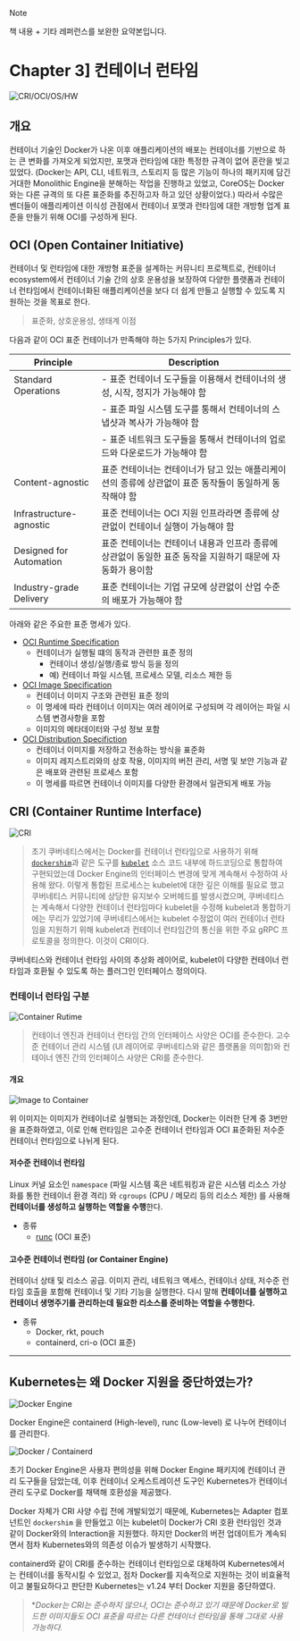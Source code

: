 > [!NOTE]
> 책 내용 + 기타 레퍼런스를 보완한 요약본입니다.

# Chapter 3] 컨테이너 런타임

![CRI/OCI/OS/HW](./images/0.png)

## 개요

컨테이너 기술인 Docker가 나온 이후 애플리케이션의 배포는 컨테이너를 기반으로 하는 큰 변화를 가져오게 되었지만, 포맷과 런타임에 대한 특정한 규격이 없어 혼란을 빚고 있었다. (Docker는 API, CLI, 네트워크, 스토리지 등 많은 기능이 하나의 패키지에 담긴 거대한 Monolithic Engine을 분해하는 작업을 진행하고 있었고, CoreOS는 Docker와는 다른 규격의 또 다른 표준화를 추진하고자 하고 있던 상황이었다.) 따라서 수많은 벤더들이 애플리케이션 이식성 관점에서 컨테이너 포맷과 런타임에 대한 개방형 업계 표준을 만들기 위해 OCI를 구성하게 된다.

## OCI (Open Container Initiative)

컨테이너 및 런타임에 대한 개방형 표준을 설계하는 커뮤니티 프로젝트로, 컨테이너 ecosystem에서 컨테이너 기술 간의 상호 운용성을 보장하여 다양한 플랫폼과 컨테이너 런타임에서 컨테이너화된 애플리케이션을 보다 더 쉽게 만들고 실행할 수 있도록 지원하는 것을 목표로 한다.

> 표준화, 상호운용성, 생태계 이점

다음과 같이 OCI 표준 컨테이너가 만족해야 하는 5가지 Principles가 있다.

|Principle|Description|
|---|---|
|Standard Operations|- 표준 컨테이너 도구들을 이용해서 컨테이너의 생성, 시작, 정지가 가능해야 함|
||- 표준 파일 시스템 도구를 통해서 컨테이너의 스냅샷과 복사가 가능해야 함|
||- 표준 네트워크 도구들을 통해서 컨테이너의 업로드와 다운로드가 가능해야 함|
|Content-agnostic|표준 컨테이너는 컨테이너가 담고 있는 애플리케이션의 종류에 상관없이 표준 동작들이 동일하게 동작해야 함|
|Infrastructure-agnostic|표준 컨테이너는 OCI 지원 인프라라면 종류에 상관없이 컨테이너 실행이 가능해야 함|
|Designed for Automation|표준 컨테이너는 컨테이너 내용과 인프라 종류에 상관없이 동일한 표준 동작을 지원하기 때문에 자동화가 용이함|
|Industry-grade Delivery|표준 컨테이너는 기업 규모에 상관없이 산업 수준의 배포가 가능해야 함|

아래와 같은 주요한 표준 명세가 있다.

- [OCI Runtime Specification](https://github.com/opencontainers/runtime-spec)
    - 컨테이너가 실행될 떄의 동작과 관련한 표준 정의
        - 컨테이너 생성/실행/종료 방식 등을 정의
        - 예) 컨테이너 파일 시스템, 프로세스 모델, 리소스 제한 등
- [OCI Image Specification](https://github.com/opencontainers/image-spec)
    - 컨테이너 이미지 구조와 관련된 표준 정의
    - 이 명세에 따라 컨테이너 이미지는 여러 레이어로 구성되며 각 레이어는 파일 시스템 변경사항을 포함
    - 이미지의 메타데이터와 구성 정보 포함
- [OCI Distribution Specifiction](https://github.com/opencontainers/distribution-spec)
    - 컨테이너 이미지를 저장하고 전송하는 방식을 표준화
    - 이미지 레지스트리와의 상호 작용, 이미지의 버전 관리, 서명 및 보안 기능과 같은 배포와 관련된 프로세스 포함
    - 이 명세를 따르면 컨테이너 이미지를 다양한 환경에서 일관되게 배포 가능

## CRI (Container Runtime Interface)

![CRI](./images/1.png)

> 초기 쿠버네티스에서는 Docker를 컨테이너 런타임으로 사용하기 위해 [`dockershim`](https://github.com/kubernetes/kubernetes/tree/release-1.23/pkg/kubelet/dockershim)과 같은 도구를 [`kubelet`](https://github.com/kubernetes/kubernetes/tree/master/pkg/kubelet) 소스 코드 내부에 하드코딩으로 통합하여 구현되었는데 Docker Engine의 인터페이스 변경에 맞게 계속해서 수정하여 사용해 왔다.
> 이렇게 통합된 프로세스는 kubelet에 대한 깊은 이해를 필요로 했고 쿠버네티스 커뮤니티에 상당한 유지보수 오버헤드를 발생시켰으며, 쿠버네티스는 계속해서 다양한 컨테이너 런타임마다 kubelet을 수정해 kubelet과 통합하기에는 무리가 있었기에 쿠버네티스에서는 kubelet 수정없이 여러 컨테이너 런타임을 지원하기 위해 kubelet과 컨테이너 런타임간의 통신을 위한 주요 gRPC 프로토콜을 정의한다. 이것이 CRI이다. 

쿠버네티스와 컨테이너 런타임 사이의 추상화 레이어로, kubelet이 다양한 컨테이너 런타임과 호환될 수 있도록 하는 플러그인 인터페이스 정의이다.

### 컨테이너 런타임 구분

![Container Rutime](./images/2.png)

> 컨테이너 엔진과 컨테이너 런타임 간의 인터페이스 사양은 OCI를 준수한다.
> 고수준 컨테이너 관리 시스템 (UI 레이어로 쿠버네티스와 같은 플랫폼을 의미함)와 컨테이너 엔진 간의 인터페이스 사양은 CRI를 준수한다.

#### 개요

![Image to Container](./images/3.png)

위 이미지는 이미지가 컨테이너로 실행되는 과정인데, Docker는 이러한 단계 중 3번만을 표준화하였고, 이로 인해 런타임은 고수준 컨테이너 런타임과 OCI 표준화된 저수준 컨테이너 런타임으로 나뉘게 된다.

#### 저수준 컨테이너 런타임

Linux 커널 요소인 `namespace` (파일 시스템 혹은 네트워킹과 같은 시스템 리소스 가상화를 통한 컨테이너 환경 격리) 와 `cgroups` (CPU / 메모리 등의 리소스 제한) 를 사용해 **컨테이너를 생성하고 실행하는 역할을 수행**한다.

- 종류
    - [runc](https://github.com/opencontainers/runc) (OCI 표준)

#### 고수준 컨테이너 런타임 (or Container Engine)

컨테이너 상태 및 리소스 공급. 이미지 관리, 네트워크 액세스, 컨테이너 상태, 저수준 런타임 호출을 포함해 컨테이너 및 기타 기능을 실행한다. 다시 말해 **컨테이너를 실행하고 컨테이너 생명주기를 관리하는데 필요한 리소스를 준비하는 역할을 수행한다.**

- 종류
    - Docker, rkt, pouch
    - containerd, cri-o (OCI 표준)

---

## Kubernetes는 왜 Docker 지원을 중단하였는가?

![Docker Engine](./images/4.png)

Docker Engine은 containerd (High-level), runc (Low-level) 로 나누어 컨테이너를 관리한다.

![Docker / Containerd](./images/5.png)

초기 Docker Engine은 사용자 편의성을 위해 Docker Engine 패키지에 컨테이너 관리 도구들을 담았는데, 이후 컨테이너 오케스트레이션 도구인 Kubernetes가 컨테이너 관리 도구로 Docker를 채택해 호환성을 제공했다.

Docker 자체가 CRI 사양 수립 전에 개발되었기 때문에, Kubernetes는 Adapter 컴포넌트인 `dockershim` 을 만들었고 이는 kubelet이 Docker가 CRI 호환 런타임인 것과 같이 Docker와의 Interaction을 지원했다. 하지만 Docker의 버전 업데이트가 계속되면서 점차 Kubernetes와의 의존성 이슈가 발생하기 시작했다.

containerd와 같이 CRI를 준수하는 컨테이너 런타임으로 대체하여 Kubernetes에서는 컨테이너를 동작시킬 수 있었고, 점차 Docker를 지속적으로 지원하는 것이 비효율적이고 불필요하다고 판단한 Kubernetes는 v1.24 부터 Docker 지원을 중단하였다.

> **Docker는 CRI는 준수하지 않으나, OCI는 준수하고 있기 때문에 Docker로 빌드한 이미지들도 OCI 표준을 따르는 다른 컨테이너 런타임을 통해 그대로 사용 가능하다.*

